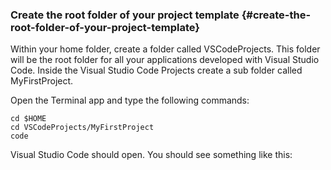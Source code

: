 ### Create the root folder of your project template {#create-the-root-folder-of-your-project-template}

Within your home folder, create a folder called VSCodeProjects. This folder will be the root folder for all your applications developed with Visual Studio Code. Inside the Visual Studio Code Projects create a sub folder called MyFirstProject. 

Open the Terminal app and type the following commands:

```
cd $HOME
cd VSCodeProjects/MyFirstProject
code
```

Visual Studio Code should open. You should see something like this:

